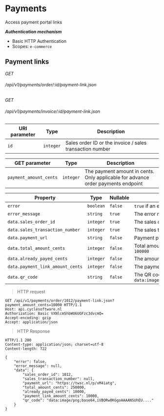 # Payments #

Access payment portal links

***Authentication mechanism***

- Basic HTTP Authentication
- Scopes: `e-commerce`

## Payment links ##

<div class="api-endpoint">
	<div class="endpoint-data">
		<i class="label label-post">GET</i>
		<h6>/api/v1/payments/order/:id/payment-link.json</h6>
	</div>
</div>
<div class="api-endpoint">
	<div class="endpoint-data">
		<i class="label label-post">GET</i>
		<h6>/api/v1/payments/invoice/:id/payment-link.json</h6>
	</div>
</div>

| URI parameter | Type      | Description                                              |
|---------------|-----------|----------------------------------------------------------|
| `id`          | `integer` | Sales order ID or the invoice / sales transaction number |

| GET parameter          | Type      | Description                                                                      |
|------------------------|-----------|----------------------------------------------------------------------------------|
| `payment_amount_cents` | `integer` | The payment amount in cents. Only applicable for advance order payments endpoint |

| Property                         | Type      | Nullable | Description                                                                                         |
|----------------------------------|-----------|----------|-----------------------------------------------------------------------------------------------------|
| `error`                          | `boolean` | `false`  | `true` if an error occurred                                                                         |
| `error_message`                  | `string`  | `true`   | The error message if an error occurred                                                              |
| `data.sales_order_id`            | `integer` | `true`   | The sales order ID `1000`                                                                           |
| `data.sales_transaction_number`  | `integer` | `true`   | The sales transaction number (invoice number)                                                       |
| `data.payment_url`               | `string`  | `false`  | Payment portal URL `https://twsc.nl/p/xM4iatg`                                                      |
| `data.total_amount_cents`        | `integer` | `false`  | Total amount in cents of the order or invoice `100000`                                              |
| `data.already_payed_cents`       | `integer` | `false`  | The amount already payed in cents e.g. `50000`                                                      |
| `data.payment_link_amount_cents` | `integer` | `false`  | The payment amount in the portal e.g. `25000`                                                       |
| `data.qr_code`                   | `string`  | `false`  | The QR code of the payment portal url as data uri `data:image/png;base64,iVBORw0KGgoAAAANSUhEU....` |

> HTTP request

```http
GET /api/v1/payments/order/1012/payment-link.json?payment_amount_cents=10000 HTTP/1.1
Host: api.cyclesoftware.nl
Authorization: Basic VXNlcm5hbWU6UGFzc3dvcmQ=
Accept-encoding: gzip
Accept: application/json
```

> HTTP Response

```http
HTTP/1.1 200 
Content-type: application/json; charset=utf-8
Content-length: 722

{
    "error": false,
    "error_message": null,
    "data": {
        "sales_order_id": 1012,
        "sales_transaction_number": null,
        "payment_url": "https://twsc.nl/p/xM4iatg",
        "total_amount_cents": 250000,
        "already_payed_cents": 10000,
        "payment_link_amount_cents": 10000,
        "qr_code": "data:image/png;base64,iVBORw0KGgoAAAANSUhEU...."
    }
}
```

